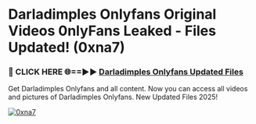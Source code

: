 # Darladimples Onlyfans Original Videos 0nlyFans Leaked - Files Updated! (0xna7)

<h3>🔴 CLICK HERE 🌐==►► <a href="https://tinyurl.com/2jnfzry5" rel="nofollow">Darladimples Onlyfans Updated Files</a></h3>

Get Darladimples Onlyfans and all content. Now you can access all videos and pictures of Darladimples Onlyfans. New Updated Files 2025!

[![0xna7](https://i.imgur.com/GyGTBgg.gif)](https://tinyurl.com/2jnfzry5)
